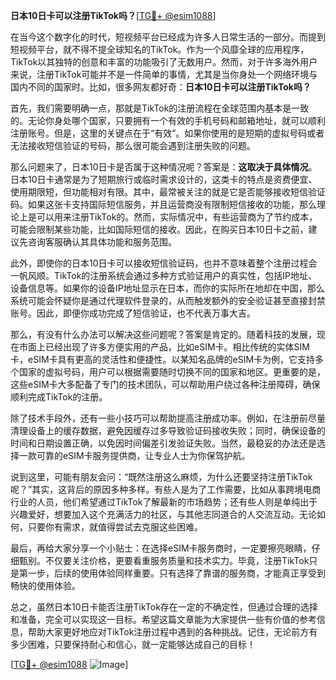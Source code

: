 **日本10日卡可以注册TikTok吗？**[[TG💪+ @esim1088](https://t.me/s/esim1088)]

在当今这个数字化的时代，短视频平台已经成为许多人日常生活的一部分。而提到短视频平台，就不得不提全球知名的TikTok。作为一个风靡全球的应用程序，TikTok以其独特的创意和丰富的功能吸引了无数用户。然而，对于许多海外用户来说，注册TikTok可能并不是一件简单的事情，尤其是当你身处一个网络环境与国内不同的国家时。比如，很多网友都好奇：**日本10日卡可以注册TikTok吗？**

首先，我们需要明确一点，那就是TikTok的注册流程在全球范围内基本是一致的。无论你身处哪个国家，只要拥有一个有效的手机号码和邮箱地址，就可以顺利注册账号。但是，这里的关键点在于“有效”。如果你使用的是短期的虚拟号码或者无法接收短信验证的号码，那么很可能会遇到注册失败的问题。

那么问题来了，日本10日卡是否属于这种情况呢？答案是：**这取决于具体情况**。日本10日卡通常是为了短期旅行或临时需求设计的，这类卡的特点是资费便宜、使用期限短，但功能相对有限。其中，最常被关注的就是它是否能够接收短信验证码。如果这张卡支持国际短信服务，并且运营商没有限制短信接收的功能，那么理论上是可以用来注册TikTok的。然而，实际情况中，有些运营商为了节约成本，可能会限制某些功能，比如国际短信的接收。因此，在购买日本10日卡之前，建议先咨询客服确认其具体功能和服务范围。

此外，即使你的日本10日卡可以接收短信验证码，也并不意味着整个注册过程会一帆风顺。TikTok的注册系统会通过多种方式验证用户的真实性，包括IP地址、设备信息等。如果你的设备IP地址显示在日本，而你的实际所在地却在中国，那么系统可能会怀疑你是通过代理软件登录的，从而触发额外的安全验证甚至直接封禁账号。因此，即便你成功完成了短信验证，也不代表万事大吉。

那么，有没有什么办法可以解决这些问题呢？答案是肯定的。随着科技的发展，现在市面上已经出现了许多方便实用的产品，比如eSIM卡。相比传统的实体SIM卡，eSIM卡具有更高的灵活性和便捷性。以某知名品牌的eSIM卡为例，它支持多个国家的虚拟号码，用户可以根据需要随时切换不同的国家和地区。更重要的是，这些eSIM卡大多配备了专门的技术团队，可以帮助用户绕过各种注册障碍，确保顺利完成TikTok的注册。

除了技术手段外，还有一些小技巧可以帮助提高注册成功率。例如，在注册前尽量清理设备上的缓存数据，避免因缓存过多导致验证码接收失败；同时，确保设备的时间和日期设置正确，以免因时间偏差引发验证失败。当然，最稳妥的办法还是选择一款可靠的eSIM卡服务提供商，让专业人士为你保驾护航。

说到这里，可能有朋友会问：“既然注册这么麻烦，为什么还要坚持注册TikTok呢？”其实，这背后的原因多种多样。有些人是为了工作需要，比如从事跨境电商行业的人员，他们希望通过TikTok了解最新的市场趋势；还有些人则是单纯出于兴趣爱好，想要加入这个充满活力的社区，与其他志同道合的人交流互动。无论如何，只要你有需求，就值得尝试去克服这些困难。

最后，再给大家分享一个小贴士：在选择eSIM卡服务商时，一定要擦亮眼睛，仔细甄别。不仅要关注价格，更要看重服务质量和技术实力。毕竟，注册TikTok只是第一步，后续的使用体验同样重要。只有选择了靠谱的服务商，才能真正享受到畅快的使用体验。

总之，虽然日本10日卡能否注册TikTok存在一定的不确定性，但通过合理的选择和准备，完全可以实现这一目标。希望这篇文章能为大家提供一些有价值的参考信息，帮助大家更好地应对TikTok注册过程中遇到的各种挑战。记住，无论前方有多少困难，只要保持耐心和信心，就一定能够达成自己的目标！

[[TG💪+ @esim1088](https://t.me/s/esim1088) ![Image](https://i.postimg.cc/4NQfJmqS/Snipaste-2025-05-13-00-14-12.png)]